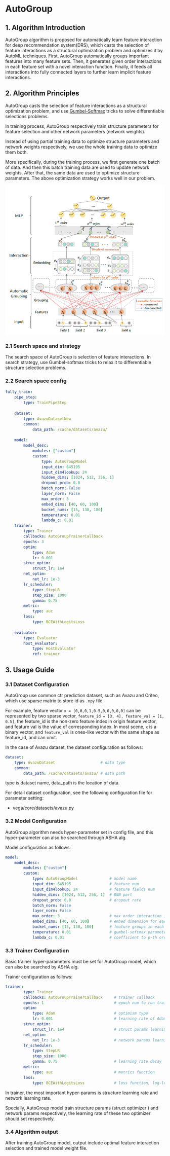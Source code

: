 # AutoGroup

## 1. Algorithm Introduction

AutoGroup algorithm is proposed for automatically learn feature interaction for deep recommendation system(DRS), which casts the selection of feature interactions as a structural optimization problem and optimizes it by AutoML techniques.
First, AutoGroup automatically groups important features into many feature sets. Then, it generates given order interactions in each feature set with a novel interaction function. Finally, it feeds all interactions into fully connected layers to further learn implicit feature interactions.

## 2. Algorithm Principles

AutoGroup casts the selection of feature interactions as a structural optimization problem, and use  [Gumbel-Softmax](https://arxiv.org/pdf/1611.01144.pdf) tricks to solve differentiable selections problems.

In training process, AutoGroup respectively train structure parameters for feature selection and other network parameters (network weights). 

Instead of using partial training data to optimize structure parameters and network weights respectively, we use the whole training data to optimize them both.

More specifically, during the training process, we first generate one batch of data. And then this batch training data are used to update network weights. After that, the same data are used to optimize structure parameters. The above optimization strategy works well in our problem.

![FIS AutoGroup](../../images/fis_autogroup_overview.png)

### 2.1 Search space and strategy

The search space of AutoGroup is selection of feature interactions. In search strategy, use Gumbel-softmax tricks to relax it to  differentiable structure selection problems.

### 2.2 Search space config

```yaml
fully_train:
    pipe_step:
        type: TrainPipeStep

    dataset:
        type: AvazuDatasetNew
        common:
            data_path: /cache/datasets/avazu/

    model:
        model_desc:
            modules: ["custom"]
            custom:
                type: AutoGroupModel
                input_dim: 645195
                input_dim4lookup: 24
                hidden_dims: [1024, 512, 256, 1]
                dropout_prob: 0.0
                batch_norm: False
                layer_norm: False
                max_order: 3
                embed_dims: [40, 60, 100]
                bucket_nums: [15, 130, 180]
                temperature: 0.01
                lambda_c: 0.01
    trainer:
        type: Trainer
        callbacks: AutoGroupTrainerCallback
        epochs: 3
        optim:
            type: Adam
            lr: 0.001
        struc_optim:
            struct_lr: 1e4
        net_optim:
            net_lr: 1e-3
        lr_scheduler:
            type: StepLR
            step_size: 1000
            gamma: 0.75
        metric:
            type: auc
        loss:
            type: BCEWithLogitsLoss

    evaluator:
        type: Evaluator
        host_evaluator:
            type: HostEvaluator
            ref: trainer
```

## 3. Usage Guide

### 3.1 Dataset Configuration

AutoGroup use common ctr prediction dataset, such as Avazu and Criteo, which use sparse matrix to store id as `.npy` file.

For example, feature vector `x = [0,0,0,1,0.5,0,0,0,0,0]` can be represented by two sparse vector,  `feature_id = [3, 4], feature_val = [1, 0.5]`, the feature_id is the non-zero feature index in origin feature vector, and feature val is the value of corresponding index. In most scene, `x` is a binary vector, and `feature_val` is ones-like vector with the same shape as feature_id, and can omit.

In the case of Avazu dataset, the dataset configuration as follows:

```yaml
dataset:
    type: AvazuDataset                    # data type
    common:
        data_path: /cache/datasets/avazu/ # data path
```

type is dataset name, data_path is the location of data.

For detail dataset configuration, see the following configuration file for parameter setting:

 - vega/core/datasets/avazu.py

### 3.2 Model Configuration

AutoGroup algorithm needs hyper-parameter set in config file, and this hyper-parameter can also be searched through ASHA alg.

Model configuration as follows:

```yaml
model:
    model_desc:
        modules: ["custom"]
        custom:
            type: AutoGroupModel              # model name
            input_dim: 645195                 # feature num
            input_dim4lookup: 24              # feature fields num
            hidden_dims: [1024, 512, 256, 1]  # DNN part
            dropout_prob: 0.0                 # dropout rate
            batch_norm: False
            layer_norm: False
            max_order: 3                      # max order interaction in autogroup
            embed_dims: [40, 60, 100]         # embed dimension for each order. 
            bucket_nums: [15, 130, 180]       # feature groups in each order
            temperature: 0.01                 # gumbel-softmax parameter
            lambda_c: 0.01                    # coefficient to p-th order feature self-interaction
```

### 3.3 Trainer Configuration

Basic trainer hyper-parameters must be set for AutoGroup model, which can also be searched by ASHA alg.

Trainer configuration as follows:

```yaml
trainer:
        type: Trainer
        callbacks: AutoGroupTrainerCallback     # trainer callback
        epochs: 1                               # epoch num to run trainning progress
        optim:
            type: Adam                          # optimism type
            lr: 0.001                           # learning rate of Adam
        struc_optim:
            struct_lr: 1e4                      # struct params learning rate
        net_optim:
            net_lr: 1e-3                        # network params learning rate
        lr_scheduler:
            type: StepLR
            step_size: 1000
            gamma: 0.75                         # learning rate decay
        metric:
            type: auc                           # metrics function
        loss:
            type: BCEWithLogitsLoss             # loss function, log-loss for ctr predition
```

In trainer, the most important hyper-params is structure learning rate and network learning rate.

Specially, AutoGroup model train structure params (struct optimizer ) and network params respectively, the learning rate of these two optimizer should set respectively.

### 3.4 Algorithm output

After training AutoGroup model, output include optimal feature interaction selection and trained model weight file.
